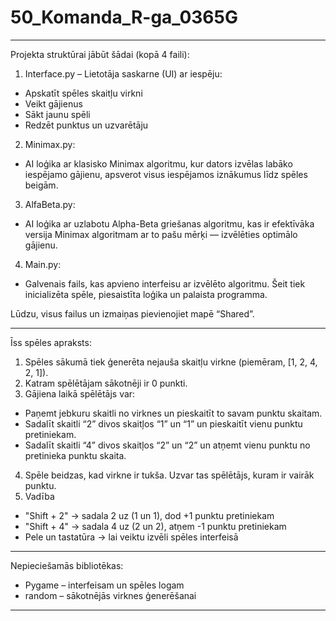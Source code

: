 # 50_Komanda_R-ga_0365G
________________________________________
Projekta struktūrai jābūt šādai (kopā 4 faili):
1. Interface.py – Lietotāja saskarne (UI) ar iespēju:
- Apskatīt spēles skaitļu virkni
- Veikt gājienus
- Sākt jaunu spēli
- Redzēt punktus un uzvarētāju
2. Minimax.py:
- AI loģika ar klasisko Minimax algoritmu, kur dators izvēlas labāko iespējamo gājienu, apsverot visus iespējamos iznākumus līdz spēles beigām.
3. AlfaBeta.py:
- AI loģika ar uzlabotu Alpha-Beta griešanas algoritmu, kas ir efektīvāka versija Minimax algoritmam ar to pašu mērķi — izvēlēties optimālo gājienu.
4. Main.py:
- Galvenais fails, kas apvieno interfeisu ar izvēlēto algoritmu. Šeit tiek inicializēta spēle, piesaistīta loģika un palaista programma.

Lūdzu, visus failus un izmaiņas pievienojiet mapē “Shared”.
________________________________________
Īss spēles apraksts:
1. Spēles sākumā tiek ģenerēta nejauša skaitļu virkne (piemēram, [1, 2, 4, 2, 1]).
2. Katram spēlētājam sākotnēji ir 0 punkti.
3. Gājiena laikā spēlētājs var:
-	Paņemt jebkuru skaitli no virknes un pieskaitīt to savam punktu skaitam.
-	Sadalīt skaitli “2” divos skaitļos “1” un “1” un pieskaitīt vienu punktu pretiniekam.
-	Sadalīt skaitli “4” divos skaitļos “2” un “2” un atņemt vienu punktu no pretinieka punktu skaita.
4.	Spēle beidzas, kad virkne ir tukša. Uzvar tas spēlētājs, kuram ir vairāk punktu.
5. Vadība
- "Shift + 2" → sadala 2 uz (1 un 1), dod +1 punktu pretiniekam
- "Shift + 4" → sadala 4 uz (2 un 2), atņem -1 punktu pretiniekam
- Pele un tastatūra → lai veiktu izvēli spēles interfeisā
________________________________________
Nepieciešamās bibliotēkas:
- Pygame – interfeisam un spēles logam
- random – sākotnējās virknes ģenerēšanai
________________________________________
